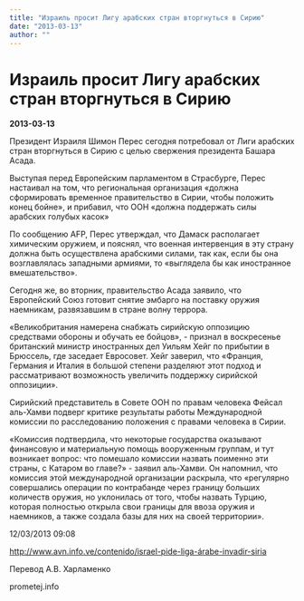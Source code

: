 ```yaml
---
title: "Израиль просит Лигу арабских стран вторгнуться в Сирию"
date: "2013-03-13"
author: ""
---
```


# Израиль просит Лигу арабских стран вторгнуться в Сирию

**2013-03-13** 

Президент Израиля Шимон Перес сегодня потребовал от Лиги арабских стран вторгнуться в Сирию с целью свержения президента Башара Асада.

Выступая перед Европейским парламентом в Страсбурге, Перес настаивал на том, что региональная организация «должна сформировать временное правительство в Сирии, чтобы положить конец бойне», и прибавил, что ООН «должна поддержать силы арабских голубых  касок»

По сообщению AFP, Перес утверждал, что Дамаск располагает химическим оружием, и пояснял, что военная интервенция в эту страну должна быть осуществлена арабскими силами, так как, если бы она возглавлялась западными армиями, то «выглядела бы как иностранное вмешательство».

Сегодня же, во вторник, правительство Асада заявило, что Европейский Союз готовит снятие эмбарго на поставку оружия наемникам, развязавшим в стране волну террора.

«Великобритания намерена снабжать сирийскую оппозицию средствами обороны и обучать ее бойцов», - признал в воскресенье британский министр иностранных дел Уильям Хейг по прибытии в Брюссель, где заседает Евросовет. Хейг заверил, что «Франция, Германия и Италия в большой степени разделяют этот подход и рассматривают возможность увеличить поддержку сирийской оппозиции».

Сирийский представитель в Совете ООН по правам человека Фейсал аль-Хамви подверг критике результаты работы Международной комиссии по расследованию положения с правами человека в Сирии.

«Комиссия подтвердила, что некоторые государства оказывают финансовую и материальную помощь вооруженным группам, и тут возникает вопрос: что помешало комиссии назвать поименно эти страны, с Катаром во главе?» - заявил аль-Хамви. Он напомнил, что комиссия этой международной организации раскрыла, что «регулярно совершались операции по контрабанде через границу больших количеств оружия, но уклонилась от того, чтобы назвать Турцию, которая полностью открыла свои границы для ввоза оружия и наемников, а также создала базы для них на своей территории».

12/03/2013 09:08

http://www.avn.info.ve/contenido/israel-pide-liga-árabe-invadir-siria

Перевод А.В. Харламенко

prometej.info